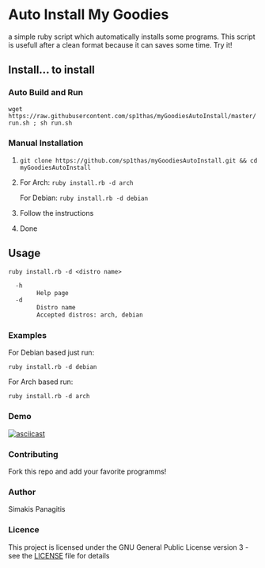 # Auto Install My Goodies
a simple ruby script which automatically installs some programs. This script is usefull after a clean format because it can saves some time. Try it!

## Install... to install

### Auto Build and Run

`wget https://raw.githubusercontent.com/sp1thas/myGoodiesAutoInstall/master/run.sh ; sh run.sh`

### Manual Installation
1. `git clone https://github.com/sp1thas/myGoodiesAutoInstall.git && cd myGoodiesAutoInstall`
2. For Arch: `ruby install.rb -d arch`

	For Debian: `ruby install.rb -d debian`
3. Follow the instructions
4. Done

## Usage
`ruby install.rb -d <distro name>`
```bash
  -h
        Help page
  -d
        Distro name
        Accepted distros: arch, debian
```
### Examples
For Debian based just run:

`ruby install.rb -d debian`

For Arch based run:

`ruby install.rb -d arch`

### Demo
[![asciicast](https://asciinema.org/a/15sgx0vb21bxi75teefl6itho.png)](https://asciinema.org/a/15sgx0vb21bxi75teefl6itho)

### Contributing
Fork this repo and add your favorite programms!

### Author
Simakis Panagitis

### Licence
This project is licensed under the GNU General Public License version 3 - see the [LICENSE](LICENCE) file for details
